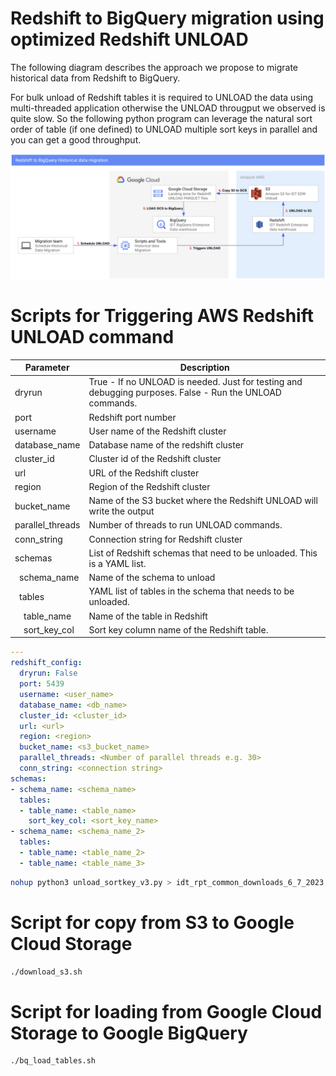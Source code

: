 # Redshift to BigQuery migration using optimized Redshift UNLOAD
The following diagram describes the approach we propose to migrate historical data from Redshift to BigQuery. 

For bulk unload of Redshift tables it is required to UNLOAD the data using multi-threaded application otherwise the UNLOAD througput we observed is quite slow. So the following python program can leverage the natural sort order of table (if one defined) to UNLOAD multiple sort keys in parallel and you can get a good throughput.

![Architecture diagram](img/redshif_bq_arch.png)

# Scripts for Triggering AWS Redshift UNLOAD command

Parameter | Description | 
---|---|
dryrun |True - If no UNLOAD is needed. Just for testing and debugging purposes. False - Run the UNLOAD commands. 
port | Redshift port number 
username | User name of the Redshift cluster  
database_name | Database name of the redshift cluster 
cluster_id | Cluster id of the Redshift cluster 
url | URL of the Redshift cluster 
region | Region of the Redshift cluster 
bucket_name | Name of the S3 bucket where the Redshift UNLOAD will write the output 
parallel_threads | Number of threads to run UNLOAD commands. 
conn_string | Connection string for Redshift cluster 
schemas | List of Redshift schemas that need to be unloaded. This is a YAML list. 
&ensp;schema_name | Name of the schema to unload 
&ensp;tables | YAML list of tables in the schema that needs to be unloaded. 
&emsp;table_name | Name of the table in Redshift 
&emsp;sort_key_col | Sort key column name of the Redshift table. 

```yaml
---
redshift_config:
  dryrun: False  
  port: 5439
  username: <user_name>
  database_name: <db_name>
  cluster_id: <cluster_id>
  url: <url> 
  region: <region>
  bucket_name: <s3_bucket_name>
  parallel_threads: <Number of parallel threads e.g. 30> 
  conn_string: <connection string>
schemas:
- schema_name: <schema_name> 
  tables:
  - table_name: <table_name>
    sort_key_col: <sort_key_name>
- schema_name: <schema_name_2>
  tables:
  - table_name: <table_name_2>
  - table_name: <table_name_3>

```

```sh
nohup python3 unload_sortkey_v3.py > idt_rpt_common_downloads_6_7_2023.out &
```

# Script for copy from S3 to Google Cloud Storage

```sh
./download_s3.sh 
```

# Script for loading from Google Cloud Storage to Google BigQuery

```sh
./bq_load_tables.sh
```